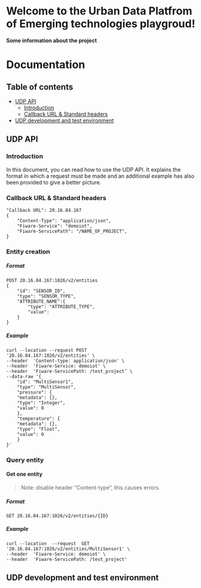 # Welcome to the Urban Data Platfrom of Emerging technologies playgroud!

**Some information about the project**

# Documentation

## Table of contents
   * [UDP API](#UDP-API)
	   * [Introduction](#Introduction)
	   * [Callback URL & Standard headers](#callback-url-&-standard-headers)
   * [UDP development and test environment](#UDP-development-and-test-environment)

##  UDP API

### Introduction
In this document, you can read how to use the UDP API. It explains the format in which a request must be made and an additional example has also been provided to give a better picture.

### Callback URL & Standard headers 

    "Callback URL": 20.16.84.167 
    {  
	    "Content-Type": "application/json",  
	    "Fiware-Service": "demoiot",  
	    "Fiware-ServicePath": "/NAME_OF_PROJECT",  
    }

### Entity creation
##### Format

    POST 20.16.84.167:1026/v2/entities
    {  
    	"id": "SENSOR_ID",  
    	"type": "SENSOR_TYPE",  
    	"ATTRIBUTE_NAME":{  
    		"type": "ATTRIBUTE_TYPE",  
    		"value":  
    	}  
    }
##### Example

    curl --location --request POST  
    '20.16.84.167:1026/v2/entities' \  
    --header  'Content-type: application/json' \  
    --header  'Fiware-Service: demoiot' \  
    --header  'Fiware-ServicePath: /test_project’ \  
    --data-raw '{  
    	"id": "MultiSensor1",  
    	"type": "MultiSensor",  
    	"pressure": {  
    	"metadata": {},  
    	"type": "Integer",  
    	"value": 0  
    	},  
    	"temperature": {  
    	"metadata": {},  
    	"type": "Float",  
    	"value": 0  
    	}  
    }'

### Query entity
#### Get one entity

> Note: disable header  “Content-type”, this causes errors.

##### Format

    GET 20.16.84.167:1026/v2/entities/{ID}
##### Example

    curl --location  --request  GET 
    '20.16.84.167:1026/v2/entities/MultiSensor1' \
    --header  'Fiware-Service: demoiot' \
    --header  'Fiware-ServicePath: /test_project'

##  UDP development and test environment
